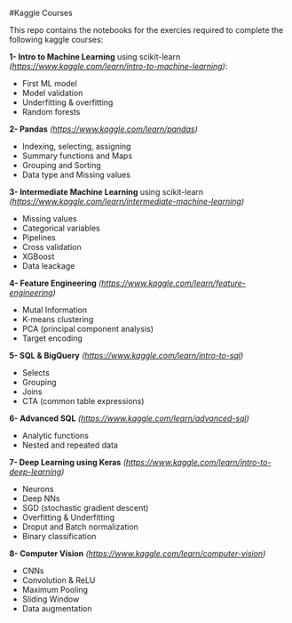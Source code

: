 #Kaggle Courses

This repo contains the notebooks for the exercies required to complete the following kaggle courses:

**1- Intro to Machine Learning** using scikit-learn *(https://www.kaggle.com/learn/intro-to-machine-learning)*:
  - First ML model
  - Model validation
  - Underfitting & overfitting
  - Random forests

**2- Pandas** *(https://www.kaggle.com/learn/pandas)*
  - Indexing, selecting, assigning
  - Summary functions and Maps
  - Grouping and Sorting
  - Data type and Missing values

**3- Intermediate Machine Learning** using scikit-learn *(https://www.kaggle.com/learn/intermediate-machine-learning)*
  - Missing values
  - Categorical variables
  - Pipelines
  - Cross validation
  - XGBoost
  - Data leackage

**4- Feature Engineering** *(https://www.kaggle.com/learn/feature-engineering)*
  - Mutal Information
  - K-means clustering
  - PCA (principal component analysis)
  - Target encoding

**5- SQL & BigQuery** *(https://www.kaggle.com/learn/intro-to-sql)*
  - Selects
  - Grouping
  - Joins
  - CTA (common table expressions)

**6- Advanced SQL** *(https://www.kaggle.com/learn/advanced-sql)*
  - Analytic functions
  - Nested and repeated data

**7- Deep Learning using Keras** *(https://www.kaggle.com/learn/intro-to-deep-learning)*
  - Neurons
  - Deep NNs
  - SGD (stochastic gradient descent)
  - Overfitting & Underfitting
  - Droput and Batch normalization
  - Binary classification

**8- Computer Vision** *(https://www.kaggle.com/learn/computer-vision)*
  - CNNs
  - Convolution & ReLU
  - Maximum Pooling
  - Sliding Window
  - Data augmentation
